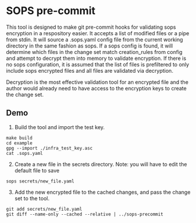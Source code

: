 # SOPS pre-commit

This tool is designed to make git pre-commit hooks for validating sops encryption in a respository easier. It accepts
a list of modified files or a pipe from stdin.  It will source a .sops.yaml config file from the current working directory in the same fashion as sops.
If a sops config is found, it will determine which files in the change set match creation_rules from config and attempt to decrypt them into memory to validate
encryption. If there is no sops configuration, it is assumed that the list of files is prefiltered to only include sops encrypted files and all files are validated via
decryption.

Decryption is the most effective validation tool for an encrypted file and the author would already need to have access to the encryption keys to create the change set.



## Demo

1. Build the tool and import the test key.

```
make build
cd example
gpg --import ./infra_test_key.asc
cat .sops.yaml
```

2. Create a new file in the secrets directory. Note: you will have to edit the default file to save

```
sops secrets/new_file.yaml
```

3. Add the new encrypted file to the cached changes, and pass the change set to the tool.

```
git add secrets/new_file.yaml
git diff --name-only --cached --relative | ../sops-precommit
```
